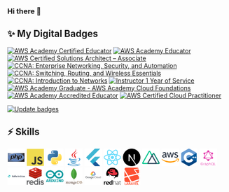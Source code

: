 ### Hi there 👋

<!--
**iqraaswad/iqraaswad** is a ✨ _special_ ✨ repository because its `README.md` (this file) appears on your GitHub profile.

Here are some ideas to get you started:

- 🔭 I’m currently working on ...
- 🌱 I’m currently learning ...
- 👯 I’m looking to collaborate on ...
- 🤔 I’m looking for help with ...
- 💬 Ask me about ...
- 📫 How to reach me: ...
- 😄 Pronouns: ...
- ⚡ Fun fact: ...
-->

## ✨ My Digital Badges
<!--START_SECTION:badges-->
[![AWS Academy Certified Educator](https://images.credly.com/size/110x110/images/a8a0c0e1-8682-4f1e-9758-7453882f84cf/image.png)](http://www.credly.com/badges/82aca96a-0e39-4f75-ac5f-2ca000a4b036 "AWS Academy Certified Educator")
[![AWS Academy Educator](https://images.credly.com/size/110x110/images/e7bf6727-22cf-45d6-ad9c-76ab57c3f11b/image.png)](http://www.credly.com/badges/8130f4fe-dc4c-4bf3-8f79-dcc014e0f31b "AWS Academy Educator")
[![AWS Certified Solutions Architect – Associate](https://images.credly.com/size/110x110/images/0e284c3f-5164-4b21-8660-0d84737941bc/image.png)](http://www.credly.com/badges/a12c5ce4-e00c-4442-adc5-b8b187acd5f6 "AWS Certified Solutions Architect – Associate")
[![CCNA: Enterprise Networking, Security, and Automation](https://images.credly.com/size/110x110/images/0a6d331e-8abf-4272-a949-33f754569a76/CCNAENSA__1_.png)](http://www.credly.com/badges/cafc34e1-2cb6-4c10-be74-a5b92a40422b "CCNA: Enterprise Networking, Security, and Automation")
[![CCNA: Switching, Routing, and Wireless Essentials](https://images.credly.com/size/110x110/images/f4ccdba9-dd65-4349-baad-8f05df116443/CCNASRWE__1_.png)](http://www.credly.com/badges/30ce6c39-d9f0-42ba-aafe-93172dc1f8fb "CCNA: Switching, Routing, and Wireless Essentials")
[![CCNA: Introduction to Networks](https://images.credly.com/size/110x110/images/70d71df5-f3dc-4380-9b9d-f22513a70417/CCNAITN__1_.png)](http://www.credly.com/badges/a79dd00b-862f-47b9-a053-3145ee1a7e38 "CCNA: Introduction to Networks")
[![Instructor 1 Year of Service](https://images.credly.com/size/110x110/images/4802acaa-a2f7-49be-9a8e-666fa3f42e41/C05-743250-00_Cisco_Networking_Academy_Badge_Instructor_v4a-01-no-year.png)](http://www.credly.com/badges/9ce7a6c4-7123-49e0-ae0b-501a06d0f5ed "Instructor 1 Year of Service")
[![AWS Academy Graduate - AWS Academy Cloud Foundations](https://images.credly.com/size/110x110/images/73e4a58b-a8ef-41a3-a7db-9183dd269882/image.png)](http://www.credly.com/badges/b3ceb8bb-5ee7-4dde-8ffa-ba15a0127f25 "AWS Academy Graduate - AWS Academy Cloud Foundations")
[![AWS Academy Accredited Educator](https://images.credly.com/size/110x110/images/b664172a-5188-4a03-965c-55edcb635729/image.png)](http://www.credly.com/badges/82fe8d61-78c6-4e96-be72-4a598c55506a "AWS Academy Accredited Educator")
[![AWS Certified Cloud Practitioner](https://images.credly.com/size/110x110/images/00634f82-b07f-4bbd-a6bb-53de397fc3a6/image.png)](http://www.credly.com/badges/8339a896-b507-4d18-9065-c56840c33351 "AWS Certified Cloud Practitioner")
<!--END_SECTION:badges-->

[![Update badges](https://github.com/iqraaswad/iqraaswad/actions/workflows/update-badges.yml/badge.svg)](https://github.com/iqraaswad/iqraaswad/actions/workflows/update-badges.yml)

## ⚡ Skills
<p align="left">  
  <img src="https://raw.githubusercontent.com/devicons/devicon/master/icons/php/php-original.svg" alt="php" width="40" height="40"/> 
 <img src="https://raw.githubusercontent.com/devicons/devicon/master/icons/javascript/javascript-original.svg" alt="javascript" width="40" height="40"/>
  <img src="https://raw.githubusercontent.com/devicons/devicon/master/icons/python/python-original.svg" alt="python" width="40" height="40"/>
  <img src="https://raw.githubusercontent.com/devicons/devicon/master/icons/java/java-original.svg" alt="java" width="40" height="40"/>
 <img src="https://raw.githubusercontent.com/devicons/devicon/master/icons/flutter/flutter-original.svg" alt="flutter" width="40" height="40"/>
 <img src="https://raw.githubusercontent.com/devicons/devicon/master/icons/react/react-original.svg" alt="react" width="40" height="40"/>
  <img src="https://raw.githubusercontent.com/devicons/devicon/master/icons/nextjs/nextjs-original.svg" alt="nextjs" width="40" height="40"/>
  <img src="https://raw.githubusercontent.com/devicons/devicon/master/icons/nuxtjs/nuxtjs-original.svg" alt="nuxtjs" width="40" height="40"/>
 <img src="https://raw.githubusercontent.com/devicons/devicon/master/icons/amazonwebservices/amazonwebservices-original-wordmark.svg" alt="amazonwebservices" width="40" height="40"/>
  <img src="https://raw.githubusercontent.com/devicons/devicon/master/icons/cplusplus/cplusplus-original.svg" alt="cplusplus" width="40" height="40"/>
 <img src="https://raw.githubusercontent.com/devicons/devicon/master/icons/graphql/graphql-plain-wordmark.svg" alt="graphql" width="40" height="40"/>
  <img src="https://raw.githubusercontent.com/devicons/devicon/master/icons/tailwindcss/tailwindcss-original-wordmark.svg" alt="tailwindcss" width="40" height="40"/>
  <img src="https://raw.githubusercontent.com/devicons/devicon/master/icons/redis/redis-original-wordmark.svg" alt="redis" width="40" height="40"/>
  <img src="https://raw.githubusercontent.com/devicons/devicon/master/icons/arduino/arduino-original-wordmark.svg" alt="graphql" width="40" height="40"/>
  <img src="https://raw.githubusercontent.com/devicons/devicon/master/icons/mongodb/mongodb-original-wordmark.svg" alt="mongodb" width="40" height="40"/>
  <img src="https://raw.githubusercontent.com/devicons/devicon/master/icons/googlecloud/googlecloud-original-wordmark.svg" alt="googlecloud" width="40" height="40"/>
  <img src="https://raw.githubusercontent.com/devicons/devicon/master/icons/redhat/redhat-original-wordmark.svg" alt="redhat" width="40" height="40"/>
  <img src="https://raw.githubusercontent.com/devicons/devicon/master/icons/laravel/laravel-plain-wordmark.svg" alt="redhat" width="40" height="40"/>
  </p>
